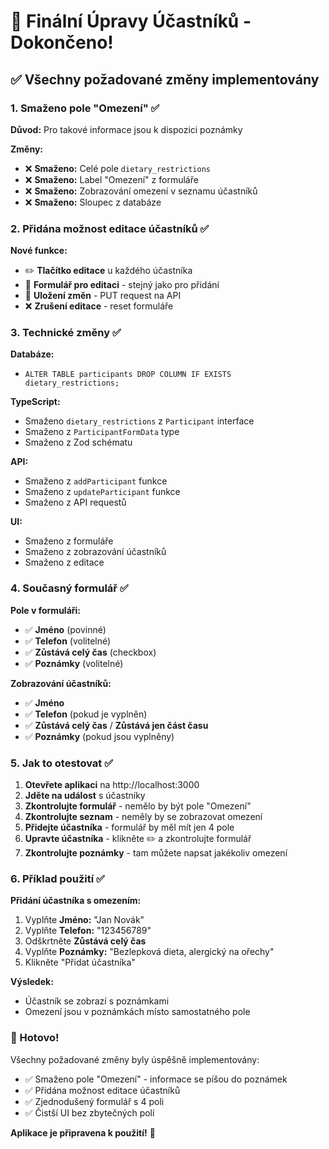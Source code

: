 # 👥 Finální Úpravy Účastníků - Dokončeno!

## ✅ Všechny požadované změny implementovány

### 1. Smaženo pole "Omezení" ✅

**Důvod:** Pro takové informace jsou k dispozici poznámky

**Změny:**
- ❌ **Smaženo:** Celé pole `dietary_restrictions`
- ❌ **Smaženo:** Label "Omezení" z formuláře
- ❌ **Smaženo:** Zobrazování omezení v seznamu účastníků
- ❌ **Smaženo:** Sloupec z databáze

### 2. Přidána možnost editace účastníků ✅

**Nové funkce:**
- ✏️ **Tlačítko editace** u každého účastníka
- 📝 **Formulář pro editaci** - stejný jako pro přidání
- 💾 **Uložení změn** - PUT request na API
- ❌ **Zrušení editace** - reset formuláře

### 3. Technické změny ✅

**Databáze:**
- `ALTER TABLE participants DROP COLUMN IF EXISTS dietary_restrictions;`

**TypeScript:**
- Smaženo `dietary_restrictions` z `Participant` interface
- Smaženo z `ParticipantFormData` type
- Smaženo z Zod schématu

**API:**
- Smaženo z `addParticipant` funkce
- Smaženo z `updateParticipant` funkce
- Smaženo z API requestů

**UI:**
- Smaženo z formuláře
- Smaženo z zobrazování účastníků
- Smaženo z editace

### 4. Současný formulář ✅

**Pole v formuláři:**
- ✅ **Jméno** (povinné)
- ✅ **Telefon** (volitelné)
- ✅ **Zůstává celý čas** (checkbox)
- ✅ **Poznámky** (volitelné)

**Zobrazování účastníků:**
- ✅ **Jméno**
- ✅ **Telefon** (pokud je vyplněn)
- ✅ **Zůstává celý čas** / **Zůstává jen část času**
- ✅ **Poznámky** (pokud jsou vyplněny)

### 5. Jak to otestovat ✅

1. **Otevřete aplikaci** na http://localhost:3000
2. **Jděte na událost** s účastníky
3. **Zkontrolujte formulář** - nemělo by být pole "Omezení"
4. **Zkontrolujte seznam** - neměly by se zobrazovat omezení
5. **Přidejte účastníka** - formulář by měl mít jen 4 pole
6. **Upravte účastníka** - klikněte ✏️ a zkontrolujte formulář
7. **Zkontrolujte poznámky** - tam můžete napsat jakékoliv omezení

### 6. Příklad použití ✅

**Přidání účastníka s omezením:**
1. Vyplňte **Jméno:** "Jan Novák"
2. Vyplňte **Telefon:** "123456789"
3. Odškrtněte **Zůstává celý čas**
4. Vyplňte **Poznámky:** "Bezlepková dieta, alergický na ořechy"
5. Klikněte "Přidat účastníka"

**Výsledek:**
- Účastník se zobrazí s poznámkami
- Omezení jsou v poznámkách místo samostatného pole

### 🎉 Hotovo!

Všechny požadované změny byly úspěšně implementovány:
- ✅ Smaženo pole "Omezení" - informace se píšou do poznámek
- ✅ Přidána možnost editace účastníků
- ✅ Zjednodušený formulář s 4 poli
- ✅ Čistší UI bez zbytečných polí

**Aplikace je připravena k použití!** 🚀 